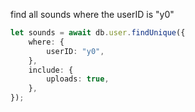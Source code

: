 find all sounds where the userID is "y0"

```ts
let sounds = await db.user.findUnique({
    where: {
        userID: "y0",
    },
    include: {
        uploads: true,
    },
});
```
